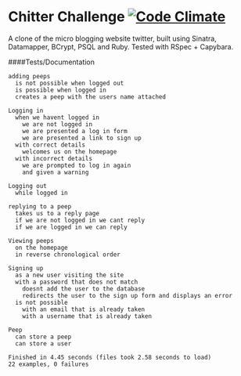 Chitter Challenge [![Code Climate](https://codeclimate.com/repos/55781a2569568071a002b5c8/badges/62dafddf067c35f409b4/gpa.svg)](https://codeclimate.com/repos/55781a2569568071a002b5c8/feed)
=================

A clone of the micro blogging website twitter, built using Sinatra, Datamapper, BCrypt, PSQL and Ruby.
Tested with RSpec + Capybara.

####Tests/Documentation
```
adding peeps
  is not possible when logged out
  is possible when logged in
  creates a peep with the users name attached

Logging in
  when we havent logged in
    we are not logged in
    we are presented a log in form
    we are presented a link to sign up
  with correct details
    welcomes us on the homepage
  with incorrect details
    we are prompted to log in again
    and given a warning

Logging out
  while logged in

replying to a peep
  takes us to a reply page
  if we are not logged in we cant reply
  if we are logged in we can reply

Viewing peeps
  on the homepage
  in reverse chronological order

Signing up
  as a new user visiting the site
  with a password that does not match
    doesnt add the user to the database
    redirects the user to the sign up form and displays an error
  is not possible
    with an email that is already taken
    with a username that is already taken

Peep
  can store a peep
  can store a user

Finished in 4.45 seconds (files took 2.58 seconds to load)
22 examples, 0 failures
```
